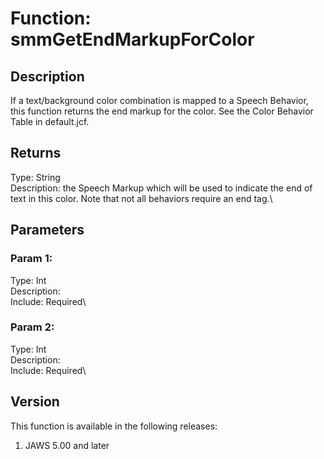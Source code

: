 # Function: smmGetEndMarkupForColor

## Description

If a text/background color combination is mapped to a Speech Behavior,
this function returns the end markup for the color. See the Color
Behavior Table in default.jcf.

## Returns

Type: String\
Description: the Speech Markup which will be used to indicate the end of
text in this color. Note that not all behaviors require an end tag.\

## Parameters

### Param 1:

Type: Int\
Description:\
Include: Required\

### Param 2:

Type: Int\
Description:\
Include: Required\

## Version

This function is available in the following releases:

1.  JAWS 5.00 and later
